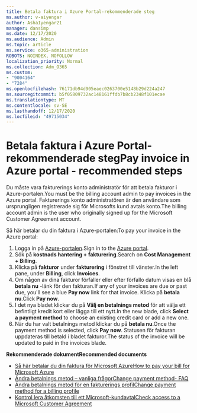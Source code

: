 ```yaml
---
title: Betala faktura i Azure Portal-rekommenderade steg
ms.author: v-aiyengar
author: AshaIyengar21
manager: dansimp
ms.date: 12/17/2020
ms.audience: Admin
ms.topic: article
ms.service: o365-administration
ROBOTS: NOINDEX, NOFOLLOW
localization_priority: Normal
ms.collection: Adm_O365
ms.custom:
- "9004164"
- "7284"
ms.openlocfilehash: 76171db94d905eaec0263700e5148b29d224a247
ms.sourcegitcommit: b5f05809732ac148161ffdb7b8cb2348f101ecae
ms.translationtype: MT
ms.contentlocale: sv-SE
ms.lasthandoff: 12/17/2020
ms.locfileid: "49715034"
---
```

# <a name="pay-invoice-in-azure-portal---recommended-steps"></a><span data-ttu-id="1a9e4-102">Betala faktura i Azure Portal-rekommenderade steg</span><span class="sxs-lookup"><span data-stu-id="1a9e4-102">Pay invoice in Azure portal - recommended steps</span></span>

<span data-ttu-id="1a9e4-103">Du måste vara fakturerings konto administratör för att betala fakturor i Azure-portalen.</span><span class="sxs-lookup"><span data-stu-id="1a9e4-103">You must be the billing account admin to pay invoices in the Azure portal.</span></span> <span data-ttu-id="1a9e4-104">Fakturerings konto administratören är den användare som ursprungligen registrerade sig för Microsofts kund avtals konto.</span><span class="sxs-lookup"><span data-stu-id="1a9e4-104">The billing account admin is the user who originally signed up for the Microsoft Customer Agreement account.</span></span> 

<span data-ttu-id="1a9e4-105">Så här betalar du din faktura i Azure-portalen:</span><span class="sxs-lookup"><span data-stu-id="1a9e4-105">To pay your invoice in the Azure portal:</span></span> 

1. <span data-ttu-id="1a9e4-106">Logga in på [Azure-portalen](https://portal.azure.com/).</span><span class="sxs-lookup"><span data-stu-id="1a9e4-106">Sign in to the [Azure portal](https://portal.azure.com/).</span></span>
1. <span data-ttu-id="1a9e4-107">Sök på **kostnads hantering + fakturering**.</span><span class="sxs-lookup"><span data-stu-id="1a9e4-107">Search on **Cost Management + Billing**.</span></span>
1. <span data-ttu-id="1a9e4-108">Klicka på **fakturor** under **fakturering** i fönstret till vänster.</span><span class="sxs-lookup"><span data-stu-id="1a9e4-108">In the left pane, under **Billing**, click **Invoices**.</span></span>
1. <span data-ttu-id="1a9e4-109">Om någon av dina fakturor förfaller eller efter förfallo datum visas en blå **betala nu** -länk för den fakturan.</span><span class="sxs-lookup"><span data-stu-id="1a9e4-109">If any of your invoices are due or past due, you'll see a blue **Pay now** link for that invoice.</span></span> <span data-ttu-id="1a9e4-110">Klicka på **betala nu**.</span><span class="sxs-lookup"><span data-stu-id="1a9e4-110">Click **Pay now**.</span></span>
1. <span data-ttu-id="1a9e4-111">I det nya bladet klickar du på **Välj en betalnings metod** för att välja ett befintligt kredit kort eller lägga till ett nytt.</span><span class="sxs-lookup"><span data-stu-id="1a9e4-111">In the new blade, click **Select a payment method** to choose an existing credit card or add a new one.</span></span>
1. <span data-ttu-id="1a9e4-112">När du har valt betalnings metod klickar du på **betala nu**.</span><span class="sxs-lookup"><span data-stu-id="1a9e4-112">Once the payment method is selected, click **Pay now**.</span></span>
<span data-ttu-id="1a9e4-113">Statusen för fakturan uppdateras till betald i bladet fakturor.</span><span class="sxs-lookup"><span data-stu-id="1a9e4-113">The status of the invoice will be updated to paid in the invoices blade.</span></span>

<span data-ttu-id="1a9e4-114">**Rekommenderade dokument**</span><span class="sxs-lookup"><span data-stu-id="1a9e4-114">**Recommended documents**</span></span>

- [<span data-ttu-id="1a9e4-115">Så här betalar du din faktura för Microsoft Azure</span><span class="sxs-lookup"><span data-stu-id="1a9e4-115">How to pay your bill for Microsoft Azure</span></span>](https://docs.microsoft.com/azure/cost-management-billing/understand/pay-bill)
- [<span data-ttu-id="1a9e4-116">Ändra betalnings metod – vanliga frågor</span><span class="sxs-lookup"><span data-stu-id="1a9e4-116">Change payment method- FAQ</span></span>](https://docs.microsoft.com/azure/billing/billing-how-to-change-credit-card?WT.mc_id=Portal-Microsoft_Azure_Support#frequently-asked-questions)
- [<span data-ttu-id="1a9e4-117">Ändra betalnings metod för en fakturerings profil</span><span class="sxs-lookup"><span data-stu-id="1a9e4-117">Change payment method for a billing profile</span></span>](https://docs.microsoft.com/azure/cost-management-billing/manage/change-credit-card?WT.mc_id=Portal-Microsoft_Azure_Support#manage-credit-cards-for-a-microsoft-customer-agreement)
- [<span data-ttu-id="1a9e4-118">Kontrol lera åtkomsten till ett Microsoft-kundavtal</span><span class="sxs-lookup"><span data-stu-id="1a9e4-118">Check access to a Microsoft Customer Agreement</span></span>](https://docs.microsoft.com/azure/cost-management-billing/manage/change-credit-card?WT.mc_id=Portal-Microsoft_Azure_Support%22%20%5Cl%20%22manage-credit-cards-for-a-microsoft-customer-agreement%22%20%5Ct%20%22_blank#check-the-type-of-your-account)